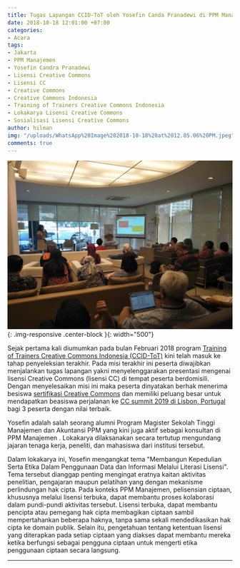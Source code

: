 ```yaml
---
title: Tugas Lapangan CCID-ToT oleh Yosefin Canda Pranadewi di PPM Manajemen, Jakarta
date: 2018-10-18 12:01:00 +07:00
categories:
- Acara
tags:
- Jakarta
- PPM Manajemen
- Yosefin Candra Pranadewi
- Lisensi Creative Commons
- Lisensi CC
- Creative Commons
- Creative Commons Indonesia
- Training of Trainers Creative Commons Indonesia
- Lokakarya Lisensi Creative Commons
- Sosialisasi Lisensi Creative Commons
author: hilman
img: "/uploads/WhatsApp%20Image%202018-10-18%20at%2012.05.06%20PM.jpeg"
comments: true
---
```


![WhatsApp Image 2018-10-18 at 12.05.06 PM.jpeg](/uploads/WhatsApp%20Image%202018-10-18%20at%2012.05.06%20PM.jpeg){: .img-responsive .center-block }{: width="500"}

Sejak pertama kali diumumkan pada bulan Februari 2018 program [Training of Trainers Creative Commons Indonesia (CCID-ToT)](http://creativecommons.or.id/sertifikasi-perwakilan-ccid-training-of-trainers-creative-commons-indonesia/tentang-training-of-trainers-creative-commons-indonesia/) kini telah masuk ke tahap penyeleksian terakhir. Pada misi terakhir ini peserta diwajibkan menjalankan tugas lapangan yakni menyelenggarakan presentasi mengenai lisensi Creative Commons (lisensi CC) di tempat peserta berdomisili. Dengan menyelesaikan misi ini maka peserta dinyatakan berhak menerima besiswa [sertifikasi Creative Commons](http://creativecommons.or.id/2018/02/cc-certificates-saatnya-menjadi-ahli-lisensi-cc-bersertifikat/) dan memiliki peluang besar untuk mendapatkan beasiswa perjalanan ke [CC summit 2019 di Lisbon, Portugal](https://summit.creativecommons.org/) bagi 3 peserta dengan nilai terbaik.

Yosefin adalah salah seorang alumni Program Magister Sekolah Tinggi Manajemen dan Akuntansi PPM yang kini juga aktif sebagai konsultan di PPM Manajemen . Lokakarya dilaksanakan secara tertutup mengundang jajaran tenaga kerja, peneliti, dan mahasiswa dari institusi tersebut.

Dalam lokakarya ini, Yosefin mengangkat tema "Membangun Kepedulian Serta Etika Dalam Penggunaan Data dan Informasi Melalui Literasi Lisensi". Tema tersebut dianggap penting mengingat eratnya kaitan aktivitas penelitian, pengajaran maupun pelatihan yang dengan mekanisme perlindungan hak cipta. Pada konteks PPM Manajemen, pelisensian ciptaan, khususnya melalui lisensi terbuka, dapat membantu proses kolaborasi dalam pundi-pundi aktivitas tersebut. Lisensi terbuka, dapat membantu pencipta atau pemegang hak cipta membagikan ciptaan sambil mempertahankan beberapa haknya, tanpa sama sekali mendedikasikan hak cipta ke domain publik. Selain itu, pengetahuan tentang ketentuan lisensi yang diterapkan pada setiap ciptaan yang diakses dapat membantu mereka ketika berfungsi sebagai pengguna ciptaan untuk mengerti etika penggunaan ciptaan secara langsung.

----